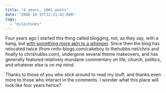 ```yaml
---
title: "4 years, 1001 posts"
date: "2008-10-15T12:21:42.000"
tags: 
  - "milestones"
---
```


Four years ago I started this thing called blogging, not, as they say, with a bang, but [with something more akin to a whimper](http://www.chrishubbs.com/2004/10/29/this-is-my-first-post/). Since then the blog has relocated twice (from rmfo-blogs.com/cakeboy to thehubbs.net/chris and finally to chrishubbs.com), undergone several theme makeovers, and has generally featured relatively mundane commentary on life, church, politics, and whatever else is on my mind.

Thanks to those of you who stick around to read my stuff, and thanks even more to those who interact in the comments. I wonder what this place will look like four years hence?

